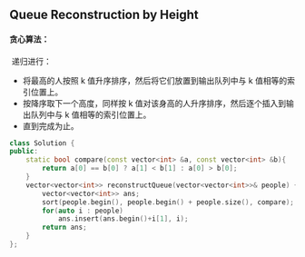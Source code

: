 ## Queue Reconstruction by Height

#### 贪心算法：

​		递归进行：

- 将最高的人按照 k 值升序排序，然后将它们放置到输出队列中与 k 值相等的索引位置上。
- 按降序取下一个高度，同样按 k 值对该身高的人升序排序，然后逐个插入到输出队列中与 k 值相等的索引位置上。
- 直到完成为止。

```c++
class Solution {
public:
    static bool compare(const vector<int> &a, const vector<int> &b){
        return a[0] == b[0] ? a[1] < b[1] : a[0] > b[0];
    }
    vector<vector<int>> reconstructQueue(vector<vector<int>>& people) {
        vector<vector<int>> ans;
        sort(people.begin(), people.begin() + people.size(), compare);
        for(auto i : people)
            ans.insert(ans.begin()+i[1], i);
        return ans;
    }
};
```


